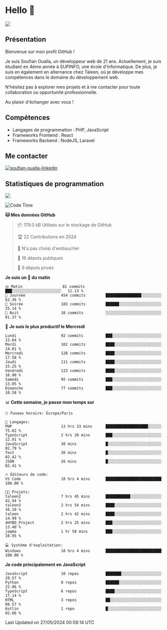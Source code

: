# Hello 👋

![](https://komarev.com/ghpvc/?username=OSoufian&color=1a1b27)

## Présentation

Bienvenue sur mon profil GitHub !

Je suis Soufian Oualla, un développeur web de 21 ans. Actuellement, je suis étudiant en 4ème année à SUPINFO, une école d'informatique. De plus, je suis en également en alternance chez Taleen, où je développe mes compétences dans le domaine du développement web.

N'hésitez pas à explorer mes projets et à me contacter pour toute collaboration ou opportunité professionnelle.

Au plaisir d'échanger avec vous !

## Compétences

- Langages de programmation : PHP, JavaScript
- Frameworks Frontend : React
- Frameworks Backend : NodeJS, Laravel

## Me contacter

<p>
<a href="https://www.linkedin.com/in/soufian-oualla/" target="_blank"><img align="center" src="https://img.shields.io/badge/-LinkedIn-0077B5?style=for-the-badge&logo=Linkedin&logoColor=white" alt="soufian-oualla-linkedin"/></a>

## Statistiques de programmation

<a href="https://github-readme-stats.vercel.app/api/top-langs/?username=OSoufian&layout=compact">
  <img align="center" src="https://github-readme-stats.vercel.app/api/top-langs/?username=OSoufian&layout=compact"/>
</a>

<br />

<!--START_SECTION:waka-->
![Code Time](http://img.shields.io/badge/Code%20Time-26%20hrs%2022%20mins-blue)

**🐱 Mes données GitHub** 

> 📦 179.0 kB Utilisés sur le stockage de GitHub 
 > 
> 🏆 22 Contributions en 2024
 > 
> 🚫 N'a pas choisi d'embaucher
 > 
> 📜 16 dépots publiques 
 > 
> 🔑 9 dépots privés 
 > 
**Je suis un 🐤 du matin** 

```text
🌞 Matin                  81 commits          ███░░░░░░░░░░░░░░░░░░░░░░   11.13 % 
🌆 Journée                454 commits         ████████████████░░░░░░░░░   62.36 % 
🌃 Soirée                 183 commits         ██████░░░░░░░░░░░░░░░░░░░   25.14 % 
🌙 Nuit                   10 commits          ░░░░░░░░░░░░░░░░░░░░░░░░░   01.37 % 
```
📅 **Je suis le plus productif le Mercredi** 

```text
Lundi                    92 commits          ███░░░░░░░░░░░░░░░░░░░░░░   12.64 % 
Mardi                    102 commits         ████░░░░░░░░░░░░░░░░░░░░░   14.01 % 
Mercredi                 128 commits         ████░░░░░░░░░░░░░░░░░░░░░   17.58 % 
Jeudi                    111 commits         ████░░░░░░░░░░░░░░░░░░░░░   15.25 % 
Vendredi                 123 commits         ████░░░░░░░░░░░░░░░░░░░░░   16.90 % 
Samedi                   95 commits          ███░░░░░░░░░░░░░░░░░░░░░░   13.05 % 
Dimanche                 77 commits          ███░░░░░░░░░░░░░░░░░░░░░░   10.58 % 
```


📊 **Cette semaine, je passe mon temps sur** 

```text
🕑︎ Fuseau horaire: Europe/Paris

💬 Langages: 
PHP                      13 hrs 33 mins      ███████████████████░░░░░░   75.02 % 
TypeScript               2 hrs 20 mins       ███░░░░░░░░░░░░░░░░░░░░░░   12.91 % 
JavaScript               30 mins             █░░░░░░░░░░░░░░░░░░░░░░░░   02.79 % 
Text                     26 mins             █░░░░░░░░░░░░░░░░░░░░░░░░   02.42 % 
JSON                     26 mins             █░░░░░░░░░░░░░░░░░░░░░░░░   02.41 % 

🔥 Éditeurs de code: 
VS Code                  18 hrs 4 mins       █████████████████████████   100.00 % 

🐱‍💻 Projets: 
taleen2                  7 hrs 45 mins       ███████████░░░░░░░░░░░░░░   42.94 % 
taleen3                  2 hrs 54 mins       ████░░░░░░░░░░░░░░░░░░░░░   16.10 % 
taleen                   2 hrs 42 mins       ████░░░░░░░░░░░░░░░░░░░░░   14.99 % 
4HYBD_Project            2 hrs 25 mins       ███░░░░░░░░░░░░░░░░░░░░░░   13.40 % 
jaqma                    1 hr 58 mins        ███░░░░░░░░░░░░░░░░░░░░░░   10.95 % 

💻 Système d'exploitation: 
Windows                  18 hrs 4 mins       █████████████████████████   100.00 % 
```

**Je code principalement en JavaScript** 

```text
JavaScript               10 repos            ███████░░░░░░░░░░░░░░░░░░   28.57 % 
Python                   8 repos             ██████░░░░░░░░░░░░░░░░░░░   22.86 % 
TypeScript               6 repos             ████░░░░░░░░░░░░░░░░░░░░░   17.14 % 
HTML                     3 repos             ██░░░░░░░░░░░░░░░░░░░░░░░   08.57 % 
Kotlin                   1 repo              █░░░░░░░░░░░░░░░░░░░░░░░░   02.86 % 
```




 Last Updated on 27/05/2024 00:59:14 UTC
<!--END_SECTION:waka-->
